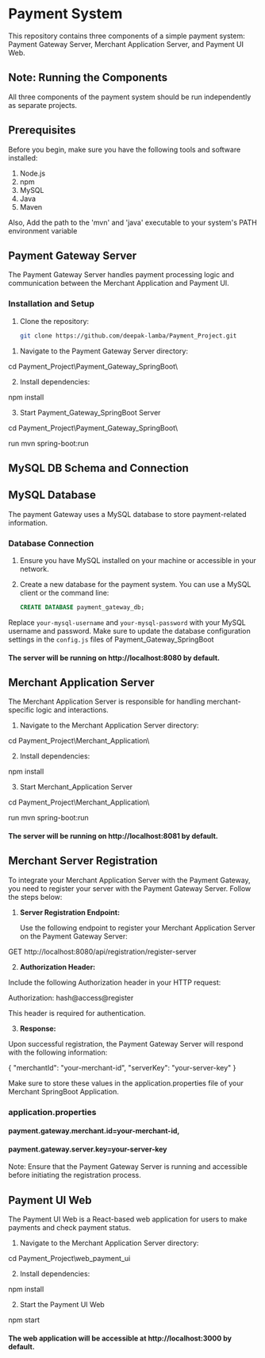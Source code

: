 # Payment System

This repository contains three components of a simple payment system: Payment Gateway Server, Merchant Application Server, and Payment UI Web.

## Note: Running the Components

All three components of the payment system should be run independently as separate projects.


## Prerequisites

Before you begin, make sure you have the following tools and software installed:
1)	Node.js
2)	npm
3)	MySQL
4)  Java
5)  Maven

Also, Add the path to the 'mvn' and 'java' executable to your system's PATH environment variable

## Payment Gateway Server

The Payment Gateway Server handles payment processing logic and communication between the Merchant Application and Payment UI.

### Installation and Setup

1. Clone the repository:

   ```bash
   git clone https://github.com/deepak-lamba/Payment_Project.git

1) Navigate to the Payment Gateway Server directory:

cd Payment_Project\Payment_Gateway_SpringBoot\

2) Install dependencies:

npm install

3) Start Payment_Gateway_SpringBoot Server

cd Payment_Project\Payment_Gateway_SpringBoot\

run mvn spring-boot:run

## MySQL DB Schema and Connection

## MySQL Database

The payment Gateway uses a MySQL database to store payment-related information.

### Database Connection

1. Ensure you have MySQL installed on your machine or accessible in your network.

2. Create a new database for the payment system. You can use a MySQL client or the command line:

   ```sql
   CREATE DATABASE payment_gateway_db;

Replace `your-mysql-username` and `your-mysql-password` with your MySQL username and password. Make sure to update the database configuration settings in the `config.js` files of Payment_Gateway_SpringBoot

#### The server will be running on http://localhost:8080 by default.

## Merchant Application Server
The Merchant Application Server is responsible for handling merchant-specific logic and interactions.

1) Navigate to the Merchant Application Server directory:

cd Payment_Project\Merchant_Application\

2) Install dependencies:

npm install

3) Start Merchant_Application Server

cd Payment_Project\Merchant_Application\

run mvn spring-boot:run

#### The server will be running on http://localhost:8081 by default.

## Merchant Server Registration

To integrate your Merchant Application Server with the Payment Gateway, you need to register your server with the Payment Gateway Server. Follow the steps below:

1. **Server Registration Endpoint:**

   Use the following endpoint to register your Merchant Application Server on the Payment Gateway Server:

GET http://localhost:8080/api/registration/register-server

2. **Authorization Header:**

Include the following Authorization header in your HTTP request:

Authorization: hash@access@register


This header is required for authentication.

3. **Response:**

Upon successful registration, the Payment Gateway Server will respond with the following information:

{
  "merchantId": "your-merchant-id",
  "serverKey": "your-server-key"
}

Make sure to store these values in the application.properties file of your Merchant SpringBoot Application.
### application.properties

#### payment.gateway.merchant.id=your-merchant-id,
#### payment.gateway.server.key=your-server-key

Note: Ensure that the Payment Gateway Server is running and accessible before initiating the registration process.

## Payment UI Web
The Payment UI Web is a React-based web application for users to make payments and check payment status.

1) Navigate to the Merchant Application Server directory:

cd Payment_Project\web_payment_ui

2) Install dependencies:

npm install

2) Start the Payment UI Web

npm start

#### The web application will be accessible at http://localhost:3000 by default.
